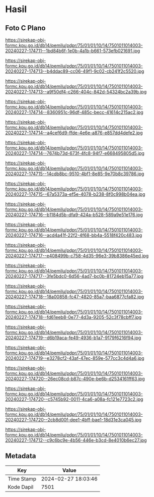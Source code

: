 # Hasil

## Foto C Plano

https://sirekap-obj-formc.kpu.go.id/db14/pemilu/pdpr/75/01/01/10/14/7501011014003-20240227-174711--1bd84b6f-1e0b-4a1b-b661-573efb021691.jpg

https://sirekap-obj-formc.kpu.go.id/db14/pemilu/pdpr/75/01/01/10/14/7501011014003-20240227-174713--b4ddac89-cc06-49f1-9c02-cb241f2c5520.jpg

https://sirekap-obj-formc.kpu.go.id/db14/pemilu/pdpr/75/01/01/10/14/7501011014003-20240227-174713--a9f50df4-c266-404c-842d-54324bc2a39b.jpg

https://sirekap-obj-formc.kpu.go.id/db14/pemilu/pdpr/75/01/01/10/14/7501011014003-20240227-174714--8360951c-96df-485c-becc-41614c215ac2.jpg

https://sirekap-obj-formc.kpu.go.id/db14/pemilu/pdpr/75/01/01/10/14/7501011014003-20240227-174714--a4cef6d9-ffde-4e6e-a876-e857dd4defe2.jpg

https://sirekap-obj-formc.kpu.go.id/db14/pemilu/pdpr/75/01/01/10/14/7501011014003-20240227-174714--7674b73d-673f-4fc8-94f7-e668495805d5.jpg

https://sirekap-obj-formc.kpu.go.id/db14/pemilu/pdpr/75/01/01/10/14/7501011014003-20240227-174715--14cdb8bc-9510-4bf1-8e85-9e70b8c39786.jpg

https://sirekap-obj-formc.kpu.go.id/db14/pemilu/pdpr/75/01/01/10/14/7501011014003-20240227-174715--67a5373a-ef5e-4078-b238-8f0c998b04ea.jpg

https://sirekap-obj-formc.kpu.go.id/db14/pemilu/pdpr/75/01/01/10/14/7501011014003-20240227-174716--b1184d5b-dfa9-424a-b528-589a9e51e176.jpg

https://sirekap-obj-formc.kpu.go.id/db14/pemilu/pdpr/75/01/01/10/14/7501011014003-20240227-174716--acd4a41f-22f2-4f68-bb4a-5518f420c483.jpg

https://sirekap-obj-formc.kpu.go.id/db14/pemilu/pdpr/75/01/01/10/14/7501011014003-20240227-174717--e408499b-c758-4d35-96e3-39b8386e45ed.jpg

https://sirekap-obj-formc.kpu.go.id/db14/pemilu/pdpr/75/01/01/10/14/7501011014003-20240227-174717--3fe5bdc0-6d56-4ad7-bc0b-81724eb15a77.jpg

https://sirekap-obj-formc.kpu.go.id/db14/pemilu/pdpr/75/01/01/10/14/7501011014003-20240227-174718--18a00858-fc47-4820-85a7-baa6877cfa82.jpg

https://sirekap-obj-formc.kpu.go.id/db14/pemilu/pdpr/75/01/01/10/14/7501011014003-20240227-174718--fd61eeb8-0e77-4d3a-9205-52c3f78cbff7.jpg

https://sirekap-obj-formc.kpu.go.id/db14/pemilu/pdpr/75/01/01/10/14/7501011014003-20240227-174719--d6b19aca-fe49-4936-b1a7-9179f6216f94.jpg

https://sirekap-obj-formc.kpu.go.id/db14/pemilu/pdpr/75/01/01/10/14/7501011014003-20240227-174719--e3278cf2-43af-47ec-859e-577cc3c4d4a6.jpg

https://sirekap-obj-formc.kpu.go.id/db14/pemilu/pdpr/75/01/01/10/14/7501011014003-20240227-174720--26ec08cd-b87c-490e-be6b-d2534161ff63.jpg

https://sirekap-obj-formc.kpu.go.id/db14/pemilu/pdpr/75/01/01/10/14/7501011014003-20240227-174720--c5745b92-0011-4ca6-a08a-fc121e7723c2.jpg

https://sirekap-obj-formc.kpu.go.id/db14/pemilu/pdpr/75/01/01/10/14/7501011014003-20240227-174720--2cb8d00f-dee1-4bff-bae1-18d31e3ca045.jpg

https://sirekap-obj-formc.kpu.go.id/db14/pemilu/pdpr/75/01/01/10/14/7501011014003-20240227-174712--c9c6bc9e-4b56-446e-b3cd-8e4010b6ec27.jpg


## Metadata

| Key        | Value               |
| ---------- | ------------------- |
| Time Stamp | 2024-02-27 18:03:46 |
| Kode Dapil | 7501                |



